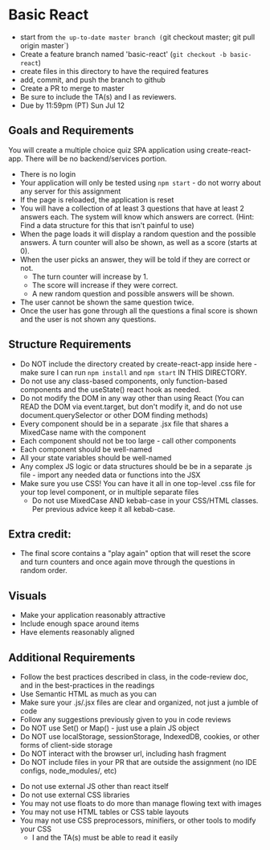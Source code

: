 # Basic React

* start from `the up-to-date master branch (`git checkout master; git pull origin master`)
* Create a feature branch named 'basic-react' (`git checkout -b basic-react`)
* create files in this directory to have the required features
* add, commit, and push the branch to github
* Create a PR to merge to master
* Be sure to include the TA(s) and I as reviewers.  
* Due by 11:59pm (PT) Sun Jul 12

## Goals and Requirements

You will create a multiple choice quiz SPA application using create-react-app.  There will be no backend/services portion.

* There is no login
* Your application will only be tested using `npm start` - do not worry about any server for this assignment
* If the page is reloaded, the application is reset
* You will have a collection of at least 3 questions that have at least 2 answers each.  The system will know which answers are correct.  (Hint: Find a data structure for this that isn't painful to use)
* When the page loads it will display a random question and the possible answers.  A turn counter will also be shown, as well as a score (starts at 0).
* When the user picks an answer, they will be told if they are correct or not. 
  * The turn counter will increase by 1.
  * The score will increase if they were correct.
  * A new random question and possible answers will be shown.
* The user cannot be shown the same question twice.
* Once the user has gone through all the questions a final score is shown and the user is not shown any questions.

## Structure Requirements

* Do NOT include the directory created by create-react-app inside here - make sure I can run `npm install` and `npm start` IN THIS DIRECTORY.
* Do not use any class-based components, only function-based components and the useState() react hook as needed.
* Do not modify the DOM in any way other than using React (You can READ the DOM via event.target, but don't modify it, and do not use document.querySelector or other DOM finding methods)
* Every component should be in a separate .jsx file that shares a MixedCase name with the component
* Each component should not be too large - call other components
* Each component should be well-named
* All your state variables should be well-named
* Any complex JS logic or data structures should be be in a separate .js file - import any needed data or functions into the JSX
* Make sure you use CSS! You can have it all in one top-level .css file for your top level component, or in multiple separate files
  * Do not use MixedCase AND kebab-case in your CSS/HTML classes.  Per previous advice keep it all kebab-case.

## Extra credit: 
* The final score contains a "play again" option that will reset the score and turn counters and once again move through the questions in random order.

## Visuals
- Make your application reasonably attractive
- Include enough space around items
- Have elements reasonably aligned

## Additional Requirements
- Follow the best practices described in class, in the code-review doc, and in the best-practices in the readings
- Use Semantic HTML as much as you can
- Make sure your .js/.jsx files are clear and organized, not just a jumble of code
- Follow any suggestions previously given to you in code reviews
- Do NOT use Set() or Map() - just use a plain JS object
- Do NOT use localStorage, sessionStorage, IndexedDB, cookies, or other forms of client-side storage
- Do NOT interact with the browser url, including hash fragment
- Do NOT include files in your PR that are outside the assignment (no IDE configs, node_modules/, etc)
* Do not use external JS other than react itself
* Do not use external CSS libraries
* You may not use floats to do more than manage flowing text with images
* You may not use HTML tables or CSS table layouts
* You may not use CSS preprocessors, minifiers, or other tools to modify your CSS
  * I and the TA(s) must be able to read it easily

